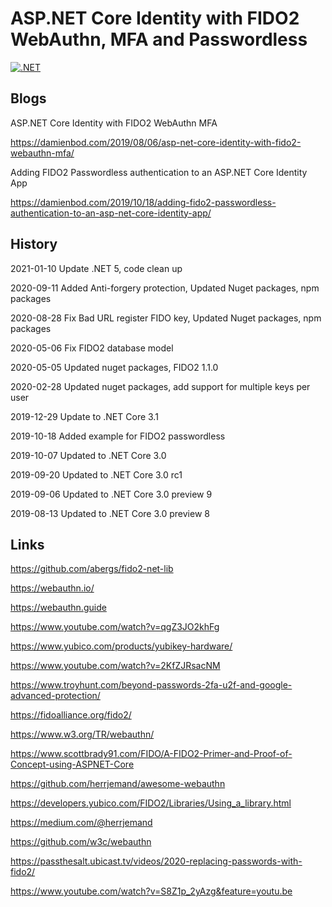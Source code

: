 # ASP.NET Core Identity with FIDO2 WebAuthn, MFA and Passwordless 

[![.NET](https://github.com/damienbod/AspNetCoreIdentityFido2Mfa/workflows/.NET/badge.svg)](https://github.com/damienbod/AspNetCoreIdentityFido2Mfa/actions?query=workflow%3A.NET)

## Blogs

ASP.NET Core Identity with FIDO2 WebAuthn MFA

https://damienbod.com/2019/08/06/asp-net-core-identity-with-fido2-webauthn-mfa/

Adding FIDO2 Passwordless authentication to an ASP.NET Core Identity App

https://damienbod.com/2019/10/18/adding-fido2-passwordless-authentication-to-an-asp-net-core-identity-app/

## History

2021-01-10 Update .NET 5, code clean up

2020-09-11 Added Anti-forgery protection, Updated Nuget packages, npm packages

2020-08-28 Fix Bad URL register FIDO key, Updated Nuget packages, npm packages

2020-05-06 Fix FIDO2 database model

2020-05-05 Updated nuget packages, FIDO2 1.1.0

2020-02-28 Updated nuget packages, add support for multiple keys per user

2019-12-29 Update to .NET Core 3.1

2019-10-18 Added example for FIDO2 passwordless

2019-10-07 Updated to .NET Core 3.0

2019-09-20 Updated to .NET Core 3.0 rc1

2019-09-06 Updated to .NET Core 3.0 preview 9

2019-08-13 Updated to .NET Core 3.0 preview 8

## Links

https://github.com/abergs/fido2-net-lib

https://webauthn.io/

https://webauthn.guide

https://www.youtube.com/watch?v=qgZ3JO2khFg

https://www.yubico.com/products/yubikey-hardware/

https://www.youtube.com/watch?v=2KfZJRsacNM

https://www.troyhunt.com/beyond-passwords-2fa-u2f-and-google-advanced-protection/

https://fidoalliance.org/fido2/

https://www.w3.org/TR/webauthn/

https://www.scottbrady91.com/FIDO/A-FIDO2-Primer-and-Proof-of-Concept-using-ASPNET-Core

https://github.com/herrjemand/awesome-webauthn

https://developers.yubico.com/FIDO2/Libraries/Using_a_library.html

https://medium.com/@herrjemand

https://github.com/w3c/webauthn

https://passthesalt.ubicast.tv/videos/2020-replacing-passwords-with-fido2/

https://www.youtube.com/watch?v=S8Z1p_2yAzg&feature=youtu.be
